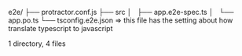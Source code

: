 e2e/
├── protractor.conf.js
├── src
│   ├── app.e2e-spec.ts
│   └── app.po.ts
└── tsconfig.e2e.json  => this file has the setting about how translate typescript to javascript

1 directory, 4 files

